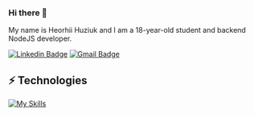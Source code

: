 ### Hi there 👋

My name is Heorhii Huziuk and I am a 18-year-old student and backend NodeJS developer.

[![Linkedin Badge](https://img.shields.io/badge/-hhuziuk-blue?style=flat-square&logo=Linkedin&logoColor=white&link=https://www.linkedin.com/in/heorhii-huziuk-a93900219/)](https://www.linkedin.com/in/heorhii-huziuk-a93900219/)
[![Gmail Badge](https://img.shields.io/badge/-huziukwork@gmail.com-c14438?style=flat-square&logo=Gmail&logoColor=white&link=mailto:huziukwork@gmail.com)](mailto:huziukwork@gmail.com)



## ⚡ Technologies

[![My Skills](https://skillicons.dev/icons?i=c,cpp,docker,express,gcp,git,js,ts,jest,mongodb,postgres,redis,nodejs,postman,sequelize,graphql&perline=4)](https://skillicons.dev)

